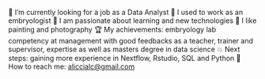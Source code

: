 🔭 I’m currently looking for a job as a Data Analyst
🧚 I used to work as an embryologist
🐜 I am passionate about learning and new technologies
🎨 I like painting and photography
🏆 My achievements: embryology lab competency at management with good feedbacks as a teacher, trainer and supervisor, expertise as well as masters degree in data science
💥 Next steps: gaining more experience in Nextflow, Rstudio, SQL and Python
💬 How to reach me: aliccialc@gmail.com
